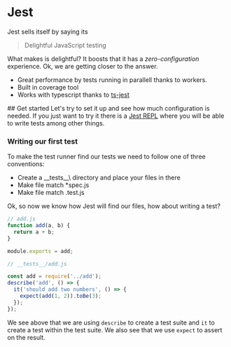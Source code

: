 # Jest
Jest sells itself by saying its 
> Delightful JavaScript testing


What makes is delightful? It boosts that it has a *zero-configuration* experience. Ok, we are getting closer to the answer.

- Great performance by tests running in parallell thanks to workers.
- Built in coverage tool
- Works with typescript thanks to [ts-jest](https://github.com/kulshekhar/ts-jest)
 
## Get started 
Let's try to set it up and see how much configuration is needed.
If you just want to try it there is a [Jest REPL](https://repl.it/languages/jest) where you will be able to write tests among other things.

### Writing our first test
To make the test runner find our tests we need to follow one of three conventions:

- Create a \_\_tests\__\ directory and place your files in there
- Make file match *spec.js
- Make file match .test.js

Ok, so now we know how Jest will find our files, how about writing a test? 

```js
// add.js
function add(a, b) {
  return a + b;
}

module.exports = add;

// __tests__/add.js

const add = require('../add');
describe('add', () => {
  it('should add two numbers', () => {
    expect(add(1, 2)).toBe(3);
  });
});
```
We see above that we are using `describe` to create a test suite and `it` to create a test within the test suite. We also see that we use `expect` to assert on the result.

